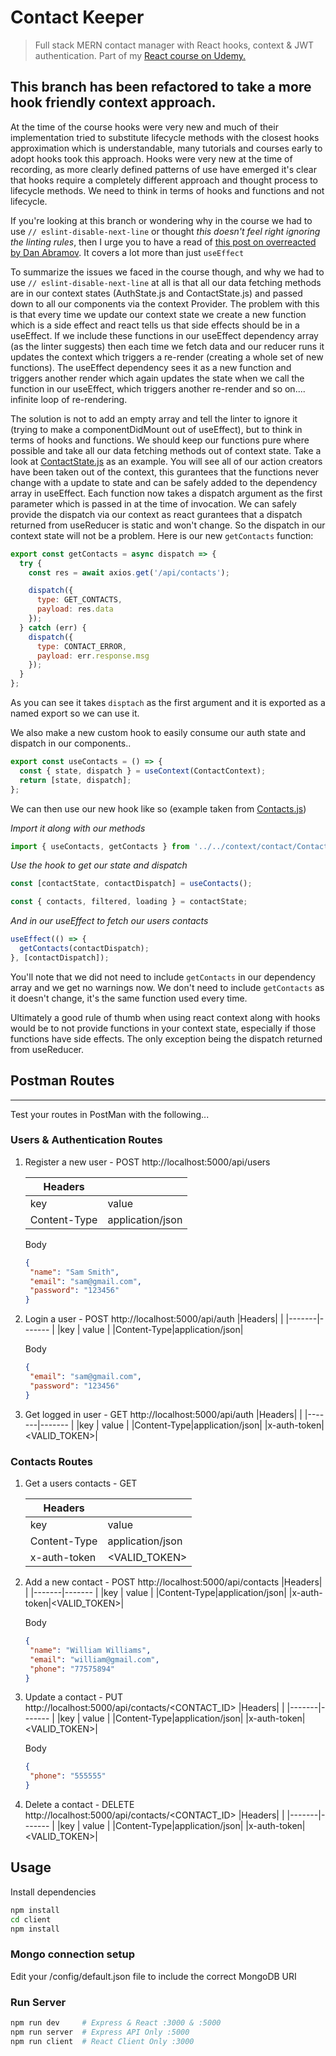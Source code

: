 # Contact Keeper

> Full stack MERN contact manager with React hooks, context & JWT authentication. Part of my [React course on Udemy.](https://www.udemy.com/share/101XdqAkUadVtQTH4=/)

## This branch has been refactored to take a more hook friendly context approach.

At the time of the course hooks were very new and much of their implementation tried to substitute lifecycle methods with the closest hooks approximation which is understandable, many tutorials and courses early to adopt hooks took this approach. Hooks were very new at the time of recording, as more clearly defined patterns of use have emerged it's clear that hooks require a completely different approach and thought process to lifecycle methods. We need to think in terms of hooks and functions and not lifecycle.

If you're looking at this branch or wondering why in the course we had to use `// eslint-disable-next-line` or thought _this doesn't feel right ignoring the linting rules_, then I urge you to have a read of [this post on overreacted by Dan Abramov](https://overreacted.io/a-complete-guide-to-useeffect/). It covers a lot more than just `useEffect`

To summarize the issues we faced in the course though, and why we had to use `// eslint-disable-next-line` at all is that all our data fetching methods are in our context states (AuthState.js and ContactState.js) and passed down to all our components via the context Provider. The problem with this is that every time we update our context state we create a new function which is a side effect and react tells us that side effects should be in a useEffect. If we include these functions in our useEffect dependency array (as the linter suggests) then each time we fetch data and our reducer runs it updates the context which triggers a re-render (creating a whole set of new functions). The useEffect dependency sees it as a new function and triggers another render which again updates the state when we call the function in our useEffect, which triggers another re-render and so on.... infinite loop of re-rendering.

The solution is not to add an empty array and tell the linter to ignore it (trying to make a componentDidMount out of useEffect), but to think in terms of hooks and functions.
We should keep our functions pure where possible and take all our data fetching methods out of context state.
Take a look at [ContactState.js](https://github.com/bradtraversy/contact-keeper/blob/hookfix/client/src/context/auth/AuthState.js) as an example.
You will see all of our action creators have been taken out of the context, this gurantees that the functions never change with a update to state and can be safely added to the dependency array in useEffect.
Each function now takes a dispatch argument as the first parameter which is passed in at the time of invocation. We can safely provide the dispatch via our context as react gurantees that a dispatch returned from useReducer is static and won't change. So the dispatch in our context state will not be a problem.
Here is our new `getContacts` function:

```js
export const getContacts = async dispatch => {
  try {
    const res = await axios.get('/api/contacts');

    dispatch({
      type: GET_CONTACTS,
      payload: res.data
    });
  } catch (err) {
    dispatch({
      type: CONTACT_ERROR,
      payload: err.response.msg
    });
  }
};
```

As you can see it takes `disptach` as the first argument and it is exported as a named export so we can use it.

We also make a new custom hook to easily consume our auth state and dispatch in our components..

```js
export const useContacts = () => {
  const { state, dispatch } = useContext(ContactContext);
  return [state, dispatch];
};
```

We can then use our new hook like so (example taken from [Contacts.js](https://github.com/bradtraversy/contact-keeper/blob/hookfix/client/src/components/auth/Login.js))

_Import it along with our methods_

```js
import { useContacts, getContacts } from '../../context/contact/ContactState';
```

_Use the hook to get our state and dispatch_

```js
const [contactState, contactDispatch] = useContacts();

const { contacts, filtered, loading } = contactState;
```

_And in our useEffect to fetch our users contacts_

```js
useEffect(() => {
  getContacts(contactDispatch);
}, [contactDispatch]);
```

You'll note that we did not need to include `getContacts` in our dependency array and we get no warnings now. We don't need to include `getContacts` as it doesn't change, it's the same function used every time.

Ultimately a good rule of thumb when using react context along with hooks would be to not provide functions in your context state, especially if those functions have side effects. The only exception being the dispatch returned from useReducer.

## Postman Routes
-----
Test your routes in PostMan with the following...
### Users & Authentication Routes
1. Register a new user - POST http://localhost:5000/api/users

   |Headers|                     |
   |-------|-------              |
   |key    | value               |
   |Content-Type|application/json|


   Body
   ```JSON
   {
	"name": "Sam Smith",
	"email": "sam@gmail.com",
	"password": "123456"
   }
    ```
2. Login a user - POST http://localhost:5000/api/auth
   |Headers|                     |
   |-------|-------              |
   |key    | value               |
   |Content-Type|application/json|


   Body
   ```JSON
   {
	"email": "sam@gmail.com",
	"password": "123456"
   }
    ```
3. Get logged in user - GET http://localhost:5000/api/auth
   |Headers|                     |
   |-------|-------              |
   |key    | value               |
   |Content-Type|application/json|
   |x-auth-token|<VALID_TOKEN>|

### Contacts Routes
1. Get a users contacts - GET

   |Headers|                     |
   |-------|-------              |
   |key    | value               |
   |Content-Type|application/json|
   |x-auth-token|<VALID_TOKEN>|

2. Add a new contact - POST http://localhost:5000/api/contacts
   |Headers|                     |
   |-------|-------              |
   |key    | value               |
   |Content-Type|application/json|
   |x-auth-token|<VALID_TOKEN>|


   Body
   ```JSON
   {
	"name": "William Williams",
	"email": "william@gmail.com",
	"phone": "77575894"
   }
    ```
3. Update a contact - PUT http://localhost:5000/api/contacts/<CONTACT_ID>
   |Headers|                     |
   |-------|-------              |
   |key    | value               |
   |Content-Type|application/json|
   |x-auth-token|<VALID_TOKEN>|


   Body
    ```JSON
   {
	 "phone": "555555"
   }
    ```
4. Delete a contact - DELETE http://localhost:5000/api/contacts/<CONTACT_ID>
   |Headers|                     |
   |-------|-------              |
   |key    | value               |
   |Content-Type|application/json|
   |x-auth-token|<VALID_TOKEN>|
   
## Usage

Install dependencies

```bash
npm install
cd client
npm install
```

### Mongo connection setup

Edit your /config/default.json file to include the correct MongoDB URI

### Run Server

```bash
npm run dev     # Express & React :3000 & :5000
npm run server  # Express API Only :5000
npm run client  # React Client Only :3000
```

